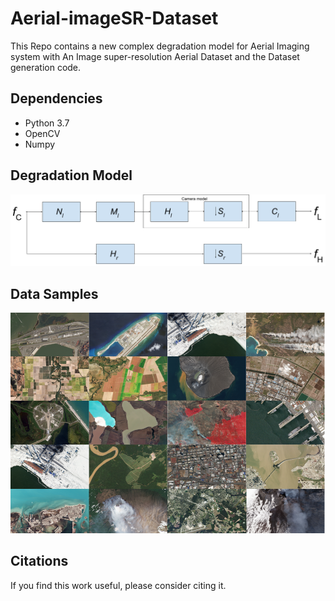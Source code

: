 # Aerial-imageSR-Dataset
This Repo contains  a new complex degradation model for Aerial Imaging system with An Image super-resolution Aerial Dataset and the Dataset generation code.
## Dependencies
* Python 3.7
* OpenCV
* Numpy
## Degradation Model
![Degradatin Model](https://github.com/SherifAshraf1994/Aerial-imageSR-Dataset/blob/main/Degradation_model.png)
## Data Samples
![DataGrid](https://github.com/SherifAshraf1994/Aerial-imageSR-Dataset/blob/main/DatasetGrid.png)
## Citations
If you find this work useful, please consider citing it.
